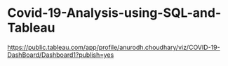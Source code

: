 # Covid-19-Analysis-using-SQL-and-Tableau

https://public.tableau.com/app/profile/anurodh.choudhary/viz/COVID-19-DashBoard/Dashboard1?publish=yes
